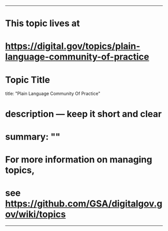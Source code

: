 
---
# This topic lives at
# https://digital.gov/topics/plain-language-community-of-practice

# Topic Title
title: "Plain Language Community Of Practice"

# description — keep it short and clear
# summary: ""


# For more information on managing topics,
# see https://github.com/GSA/digitalgov.gov/wiki/topics
---